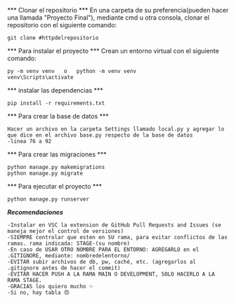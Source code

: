 *** Clonar el repositorio ***
En una carpeta de su preferencia(pueden hacer una llamada "Proyecto Final"), mediante cmd u otra consola, clonar el repositorio con el siguiente comando:
```
git clone #httpdelrepositorio
```
*** Para instalar el proyecto ***
Crean un entorno virtual con el siguiente comando:
```
py -m venv venv   o   python -m venv venv
venv\Scripts\activate
```
*** instalar las dependencias ***
```
pip install -r requirements.txt
```
*** Para crear la base de datos ***
```
Hacer un archivo en la carpeta Settings llamado local.py y agregar lo que dice en el archivo base.py respecto de la base de datos
-linea 76 a 92
```
*** Para crear las migraciones ***
```
python manage.py makemigrations
python manage.py migrate
```
*** Para ejecutar el proyecto ***
```
python manage.py runserver
```
***Recomendaciones***
```
-Instalar en VSC la extension de GitHub Pull Requests and Issues (se maneja mejor el control de versiones)
-SIEMPRE controlar que esten en SU rama, para evitar conflictos de las ramas. rama indicada: STAGE-(su nombre)
-En caso de USAR OTRO NOMBRE PARA EL ENTORNO: AGREGARLO en el .GITIGNORE, mediante: nombredelentorno/
-EVITAR subir archivos de db, pw, caché, etc. (agregarlos al .gitignore antes de hacer el commit)
-EVITAR HACER PUSH A LA RAMA MAIN O DEVELOPMENT, SOLO HACERLO A LA RAMA STAGE.
-GRACIAS los quiero mucho ✨
-Si no, hay tabla 😠
```
